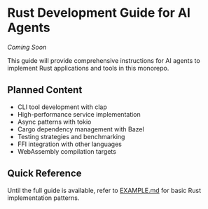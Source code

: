# Rust Development Guide for AI Agents

*Coming Soon*

This guide will provide comprehensive instructions for AI agents to implement Rust applications and tools in this monorepo.

## Planned Content

- CLI tool development with clap
- High-performance service implementation
- Async patterns with tokio
- Cargo dependency management with Bazel
- Testing strategies and benchmarking
- FFI integration with other languages
- WebAssembly compilation targets

## Quick Reference

Until the full guide is available, refer to [EXAMPLE.md](../../../docs/examples/language-implementations.md) for basic Rust implementation patterns.